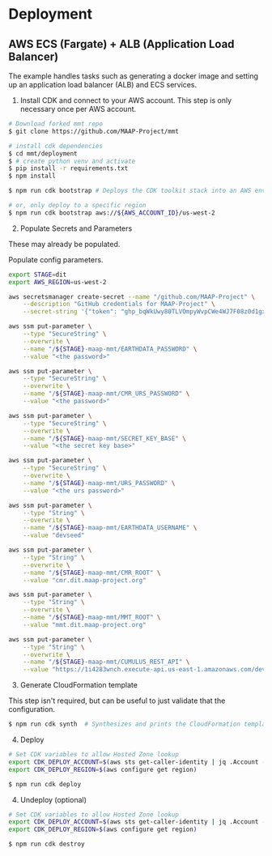 # Deployment

## AWS ECS (Fargate) + ALB (Application Load Balancer)

The example handles tasks such as generating a docker image and setting up an application load balancer (ALB) and ECS services.

1. Install CDK and connect to your AWS account. This step is only necessary once per AWS account.

```bash
# Download forked mmt repo
$ git clone https://github.com/MAAP-Project/mmt

# install cdk dependencies
$ cd mmt/deployment
$ # create python venv and activate
$ pip install -r requirements.txt
$ npm install

$ npm run cdk bootstrap # Deploys the CDK toolkit stack into an AWS environment

# or, only deploy to a specific region
$ npm run cdk bootstrap aws://${AWS_ACCOUNT_ID}/us-west-2
```

2. Populate Secrets and Parameters

These may already be populated.

Populate config parameters.

```bash
export STAGE=dit
export AWS_REGION=us-west-2

aws secretsmanager create-secret --name "/github.com/MAAP-Project" \
    --description "GitHub credentials for MAAP-Project" \
    --secret-string '{"token": "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"}'

aws ssm put-parameter \
    --type "SecureString" \
    --overwrite \
    --name "/${STAGE}-maap-mmt/EARTHDATA_PASSWORD" \
    --value "<the password>"

aws ssm put-parameter \
    --type "SecureString" \
    --overwrite \
    --name "/${STAGE}-maap-mmt/CMR_URS_PASSWORD" \
    --value "<the password>"

aws ssm put-parameter \
    --type "SecureString" \
    --overwrite \
    --name "/${STAGE}-maap-mmt/SECRET_KEY_BASE" \
    --value "<the secret key base>"

aws ssm put-parameter \
    --type "SecureString" \
    --overwrite \
    --name "/${STAGE}-maap-mmt/URS_PASSWORD" \
    --value "<the urs password>"

aws ssm put-parameter \
    --type "String" \
    --overwrite \
    --name "/${STAGE}-maap-mmt/EARTHDATA_USERNAME" \
    --value "devseed"

aws ssm put-parameter \
    --type "String" \
    --overwrite \
    --name "/${STAGE}-maap-mmt/CMR_ROOT" \
    --value "cmr.dit.maap-project.org"

aws ssm put-parameter \
    --type "String" \
    --overwrite \
    --name "/${STAGE}-maap-mmt/MMT_ROOT" \
    --value "mmt.dit.maap-project.org"

aws ssm put-parameter \
    --type "String" \
    --overwrite \
    --name "/${STAGE}-maap-mmt/CUMULUS_REST_API" \
    --value "https://1i4283wnch.execute-api.us-east-1.amazonaws.com/dev/"
```

3. Generate CloudFormation template

This step isn't required, but can be useful to just validate that the configuration.

```bash
$ npm run cdk synth  # Synthesizes and prints the CloudFormation template for this stack
```

4. Deploy

```bash
# Set CDK variables to allow Hosted Zone lookup
export CDK_DEPLOY_ACCOUNT=$(aws sts get-caller-identity | jq .Account -r)
export CDK_DEPLOY_REGION=$(aws configure get region)

$ npm run cdk deploy
```

4. Undeploy (optional)

```bash
# Set CDK variables to allow Hosted Zone lookup
export CDK_DEPLOY_ACCOUNT=$(aws sts get-caller-identity | jq .Account -r)
export CDK_DEPLOY_REGION=$(aws configure get region)

$ npm run cdk destroy
```